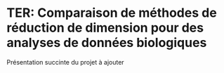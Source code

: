 # TER: Comparaison de méthodes de réduction de dimension pour des analyses de données biologiques

Présentation succinte du projet à ajouter
